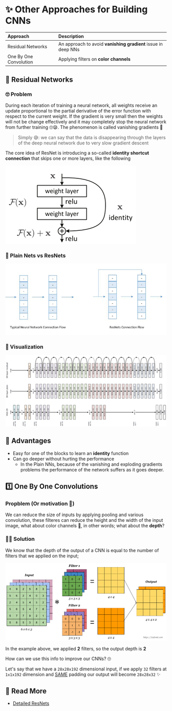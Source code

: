 # ✨ Other Approaches for Building CNNs

| Approach | Description |
| :--- | :--- |
| Residual Networks | An approach to avoid **vanishing gradient** issue in deep NNs |
| One By One Convolution | Applying filters on **color channels** |

## 🔄 Residual Networks

### 🙄 Problem

During each iteration of training a neural network, all weights receive an update proportional to the partial derivative of the error function with respect to the current weight. If the gradient is very small then the weights will not be change effectively and it may completely stop the neural network from further training 🙄😪. The phenomenon is called vanishing gradients 🙁

> Simply 😅: we can say that the data is disappearing through the layers of the deep neural network due to very slow gradient descent

The core idea of ResNet is introducing a so-called **identity shortcut connection** that skips one or more layers, like the following

![](../.gitbook/assets/resnetconcept.png)

### 🙌 Plain Nets vs ResNets

![](../.gitbook/assets/plainvsres.jpg)

### 👀 Visualization

![](../.gitbook/assets/resnetvisualization.png)

## 🤗 Advantages

* Easy for one of the blocks to learn an **identity** function
* Can go deeper without hurting the performance 
  * In the Plain NNs, because of the vanishing and exploding gradients problems the performance of the network suffers as it goes deeper. 

## 1️⃣ One By One Convolutions

### Propblem \(Or motivation 🤔\)

We can reduce the size of inputs by applying pooling and various convolution, these filteres can reduce the height and the width of the input image, what about color channels 🌈, in other words; what about the **depth**?

### 🤸‍♀️ Solution

We know that the depth of the output of a CNN is equal to the number of filters that we applied on the input;

![](../.gitbook/assets/convmulti.png)

In the example above, we applied **2** filters, so the output depth is **2**

How can we use this info to improve our CNNs? 🙄

Let's say that we have a `28x28x192` dimensional input, if we apply `32` filters at `1x1x192` dimension and [SAME](1-commonconcepts-p2.md#same-convolutions) padding our output will become `28x28x32` ✨

## 🧐 Read More

* [Detailed ResNets](https://engmrk.com/residual-networks-resnets/)

